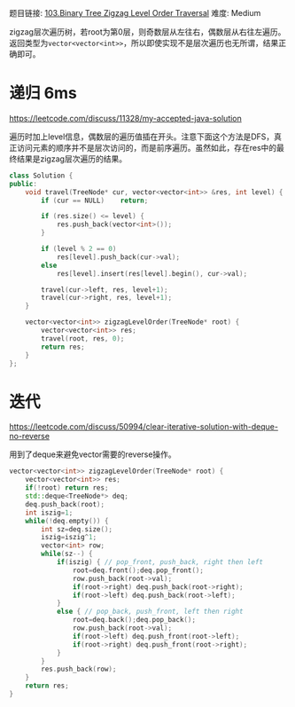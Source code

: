 题目链接: [103.Binary Tree Zigzag Level Order Traversal][1]
难度: Medium

zigzag层次遍历树，若root为第0层，则奇数层从左往右，偶数层从右往左遍历。返回类型为`vector<vector<int>>`，所以即使实现不是层次遍历也无所谓，结果正确即可。


# 递归 6ms

https://leetcode.com/discuss/11328/my-accepted-java-solution

遍历时加上level信息，偶数层的遍历值插在开头。注意下面这个方法是DFS，真正访问元素的顺序并不是层次访问的，而是前序遍历。虽然如此，存在res中的最终结果是zigzag层次遍历的结果。
```cpp
class Solution {
public:
    void travel(TreeNode* cur, vector<vector<int>> &res, int level) {
        if (cur == NULL)    return;

        if (res.size() <= level) {
            res.push_back(vector<int>());
        }

        if (level % 2 == 0)
            res[level].push_back(cur->val);
        else
            res[level].insert(res[level].begin(), cur->val);

        travel(cur->left, res, level+1);
        travel(cur->right, res, level+1);
    }

    vector<vector<int>> zigzagLevelOrder(TreeNode* root) {
        vector<vector<int>> res;
        travel(root, res, 0);
        return res;
    }
};
```

# 迭代 

https://leetcode.com/discuss/50994/clear-iterative-solution-with-deque-no-reverse

用到了deque来避免vector需要的reverse操作。
```cpp
vector<vector<int>> zigzagLevelOrder(TreeNode* root) {
    vector<vector<int>> res;
    if(!root) return res;
    std::deque<TreeNode*> deq;
    deq.push_back(root);
    int iszig=1;
    while(!deq.empty()) {
        int sz=deq.size();
        iszig=iszig^1;
        vector<int> row;
        while(sz--) {
            if(iszig) { // pop_front, push_back, right then left
                root=deq.front();deq.pop_front();
                row.push_back(root->val);
                if(root->right) deq.push_back(root->right);
                if(root->left) deq.push_back(root->left);
            }
            else { // pop_back, push_front, left then right
                root=deq.back();deq.pop_back();
                row.push_back(root->val);
                if(root->left) deq.push_front(root->left);
                if(root->right) deq.push_front(root->right);
            }
        }
        res.push_back(row);
    }
    return res;
}
```

[1]: https://leetcode.com/problems/binary-tree-zigzag-level-order-traversal/